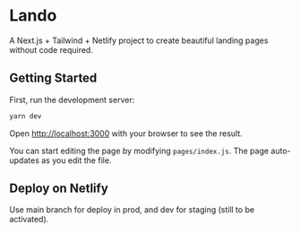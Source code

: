 # Lando
A Next.js + Tailwind + Netlify project to create beautiful landing pages without code required.

## Getting Started

First, run the development server:

```bash
yarn dev
```

Open [http://localhost:3000](http://localhost:3000) with your browser to see the result.

You can start editing the page by modifying `pages/index.js`. The page auto-updates as you edit the file.

## Deploy on Netlify

Use main branch for deploy in prod, and dev for staging (still to be activated).
